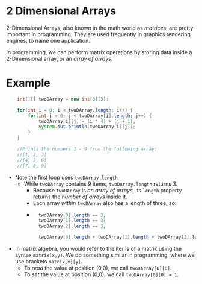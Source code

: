 # 2 Dimensional Arrays
2-Dimensional Arrays, also known in the math world as _matrices_, are pretty important in programming. They are used frequently in graphics rendering engines, to name one application.

In programming, we can perform matrix operations by storing data inside a 2-Dimensional array, or an _array of arrays_.

# Example
```Java
    int[][] twoDArray = new int[3][3];

    for(int i = 0; i < twoDArray.length; i++) {
        for(int j = 0; j < twoDArray[i].length; j++) {
            twoDArray[i][j] = (i * 4) + (j + 1);
            System.out.println(twoDArray[i][j]);
        }
    }

    //Prints the numbers 1 - 9 from the following array:
    //[1, 2, 3]
    //[4, 5, 6]
    //[7, 8, 9]
```

* Note the first loop uses `twoDArray.length`
    * While `twoDArray` contains 9 items, `twoDArray.length` returns 3.
        * Because `twoDArray` is _an array of arrays_, its `length` property returns the _number of arrays_ inside it.
        * Each array _within_ `twoDArray` also has a length of three, so:
        * ```Java
            twoDArray[0].length == 3;
            twoDArray[1].length == 3;
            twoDArray[2].length == 3;

            twoDArray[0].length + twoDArray[1].length + twoDArray[2].length == 9;

* In matrix algebra, you would refer to the items of a matrix using the syntax `matrix(x,y)`. We do something similar in programming, where we use brackets `matrix[x][y]`.
    * To _read_ the value at position (0,0), we call `twoDArray[0][0]`.
    * To _set_ the value at position (0,0), we call `twoDArray[0][0] = 1`.